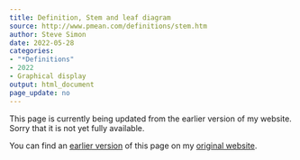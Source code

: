 ```yaml
---
title: Definition, Stem and leaf diagram
source: http://www.pmean.com/definitions/stem.htm
author: Steve Simon
date: 2022-05-28
categories:
- "*Definitions"
- 2022
- Graphical display
output: html_document
page_update: no
---
```


This page is currently being updated from the earlier version of my website. Sorry that it is not yet fully available.

<!---More--->

You can find an [earlier version][sim3] of this page on my [original website][sim2].

[sim3]: http://www.pmean.com/definitions/stem.htm
[sim2]: http://www.pmean.com/original_site.html
